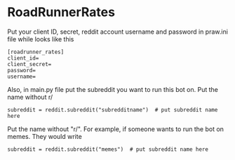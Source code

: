 # RoadRunnerRates

Put your client ID, secret, reddit account username and password in praw.ini file while looks like this

```
[roadrunner_rates]
client_id=  
client_secret=  
password=  
username=  
```

Also, in main.py file put the subreddit you want to run this bot on. Put the name without r/

```
subreddit = reddit.subreddit("subredditname")  # put subreddit name here
```

Put the name without "r/". For example, if someone wants to run the bot on memes. They would write

```
subreddit = reddit.subreddit("memes")  # put subreddit name here
```